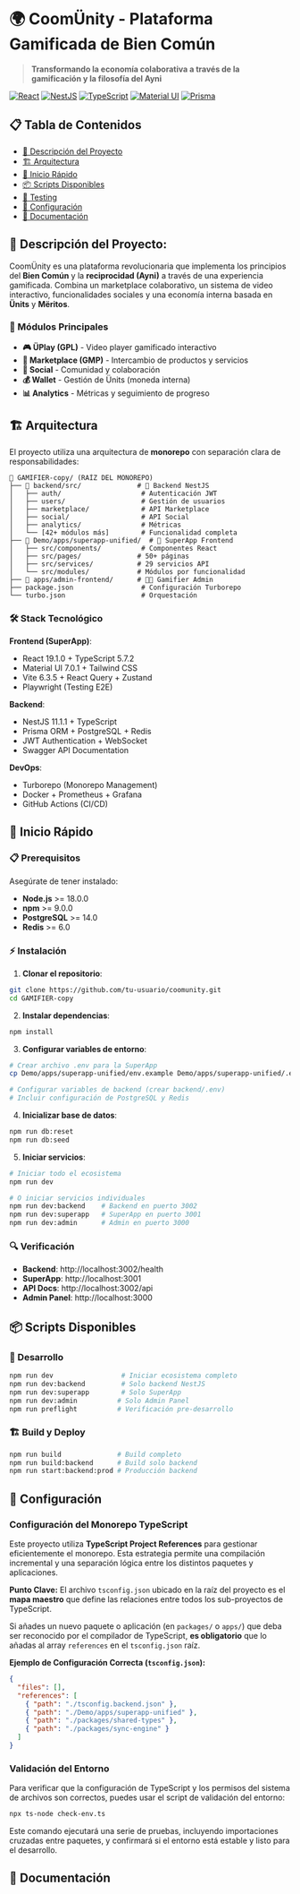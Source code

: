 # 🌍 CoomÜnity - Plataforma Gamificada de Bien Común

> **Transformando la economía colaborativa a través de la gamificación y la filosofía del Ayni**

[![React](https://img.shields.io/badge/React-19.1.0-blue.svg)](https://reactjs.org/)
[![NestJS](https://img.shields.io/badge/NestJS-11.1.1-red.svg)](https://nestjs.com/)
[![TypeScript](https://img.shields.io/badge/TypeScript-5.7.2-blue.svg)](https://www.typescriptlang.org/)
[![Material UI](https://img.shields.io/badge/Material--UI-7.0.1-0081CB.svg)](https://material-ui.com/)
[![Prisma](https://img.shields.io/badge/Prisma-5.22.0-2D3748.svg)](https://www.prisma.io/)

## 📋 Tabla de Contenidos

- [🎯 Descripción del Proyecto](#-descripción-del-proyecto)
- [🏗️ Arquitectura](#️-arquitectura)
- [🚀 Inicio Rápido](#-inicio-rápido)
- [📦 Scripts Disponibles](#-scripts-disponibles)
- [🧪 Testing](#-testing)
- [🔧 Configuración](#-configuración)
- [📖 Documentación](#-documentación)

## 🎯 Descripción del Proyecto:

CoomÜnity es una plataforma revolucionaria que implementa los principios del **Bien Común** y la **reciprocidad (Ayni)** a través de una experiencia gamificada. Combina un marketplace colaborativo, un sistema de video interactivo, funcionalidades sociales y una economía interna basada en **Ünits** y **Mëritos**.

### 🌟 Módulos Principales

- **🎮 ÜPlay (GPL)** - Video player gamificado interactivo
- **🛒 Marketplace (GMP)** - Intercambio de productos y servicios
- **👥 Social** - Comunidad y colaboración
- **💰 Wallet** - Gestión de Ünits (moneda interna)
- **📊 Analytics** - Métricas y seguimiento de progreso

## 🏗️ Arquitectura

El proyecto utiliza una arquitectura de **monorepo** con separación clara de responsabilidades:

```
📁 GAMIFIER-copy/ (RAÍZ DEL MONOREPO)
├── 📁 backend/src/              # 🔧 Backend NestJS
│   ├── auth/                    # Autenticación JWT
│   ├── users/                   # Gestión de usuarios
│   ├── marketplace/             # API Marketplace
│   ├── social/                  # API Social
│   ├── analytics/               # Métricas
│   └── [42+ módulos más]        # Funcionalidad completa
├── 📁 Demo/apps/superapp-unified/  # 📱 SuperApp Frontend
│   ├── src/components/          # Componentes React
│   ├── src/pages/              # 50+ páginas
│   ├── src/services/           # 29 servicios API
│   └── src/modules/            # Módulos por funcionalidad
├── 📁 apps/admin-frontend/      # 👨‍💼 Gamifier Admin
├── package.json                 # Configuración Turborepo
└── turbo.json                   # Orquestación
```

### 🛠️ Stack Tecnológico

**Frontend (SuperApp)**:

- React 19.1.0 + TypeScript 5.7.2
- Material UI 7.0.1 + Tailwind CSS
- Vite 6.3.5 + React Query + Zustand
- Playwright (Testing E2E)

**Backend**:

- NestJS 11.1.1 + TypeScript
- Prisma ORM + PostgreSQL + Redis
- JWT Authentication + WebSocket
- Swagger API Documentation

**DevOps**:

- Turborepo (Monorepo Management)
- Docker + Prometheus + Grafana
- GitHub Actions (CI/CD)

## 🚀 Inicio Rápido

### 📋 Prerequisitos

Asegúrate de tener instalado:

- **Node.js** >= 18.0.0
- **npm** >= 9.0.0
- **PostgreSQL** >= 14.0
- **Redis** >= 6.0

### ⚡ Instalación

1. **Clonar el repositorio**:

```bash
git clone https://github.com/tu-usuario/coomunity.git
cd GAMIFIER-copy
```

2. **Instalar dependencias**:

```bash
npm install
```

3. **Configurar variables de entorno**:

```bash
# Crear archivo .env para la SuperApp
cp Demo/apps/superapp-unified/env.example Demo/apps/superapp-unified/.env

# Configurar variables de backend (crear backend/.env)
# Incluir configuración de PostgreSQL y Redis
```

4. **Inicializar base de datos**:

```bash
npm run db:reset
npm run db:seed
```

5. **Iniciar servicios**:

```bash
# Iniciar todo el ecosistema
npm run dev

# O iniciar servicios individuales
npm run dev:backend    # Backend en puerto 3002
npm run dev:superapp   # SuperApp en puerto 3001
npm run dev:admin      # Admin en puerto 3000
```

### 🔍 Verificación

- **Backend**: http://localhost:3002/health
- **SuperApp**: http://localhost:3001
- **API Docs**: http://localhost:3002/api
- **Admin Panel**: http://localhost:3000

## 📦 Scripts Disponibles

### 🎯 Desarrollo

```bash
npm run dev                 # Iniciar ecosistema completo
npm run dev:backend         # Solo backend NestJS
npm run dev:superapp        # Solo SuperApp
npm run dev:admin          # Solo Admin Panel
npm run preflight          # Verificación pre-desarrollo
```

### 🏗️ Build y Deploy

```bash
npm run build              # Build completo
npm run build:backend      # Build solo backend
npm run start:backend:prod # Producción backend
```

## 🔧 Configuración

### Configuración del Monorepo TypeScript

Este proyecto utiliza **TypeScript Project References** para gestionar eficientemente el monorepo. Esta estrategia permite una compilación incremental y una separación lógica entre los distintos paquetes y aplicaciones.

**Punto Clave:** El archivo `tsconfig.json` ubicado en la raíz del proyecto es el **mapa maestro** que define las relaciones entre todos los sub-proyectos de TypeScript.

Si añades un nuevo paquete o aplicación (en `packages/` o `apps/`) que deba ser reconocido por el compilador de TypeScript, **es obligatorio** que lo añadas al array `references` en el `tsconfig.json` raíz.

**Ejemplo de Configuración Correcta (`tsconfig.json`):**

```json
{
  "files": [],
  "references": [
    { "path": "./tsconfig.backend.json" },
    { "path": "./Demo/apps/superapp-unified" },
    { "path": "./packages/shared-types" },
    { "path": "./packages/sync-engine" }
  ]
}
```

### Validación del Entorno

Para verificar que la configuración de TypeScript y los permisos del sistema de archivos son correctos, puedes usar el script de validación del entorno:

```bash
npx ts-node check-env.ts
```

Este comando ejecutará una serie de pruebas, incluyendo importaciones cruzadas entre paquetes, y confirmará si el entorno está estable y listo para el desarrollo.

## 📖 Documentación

